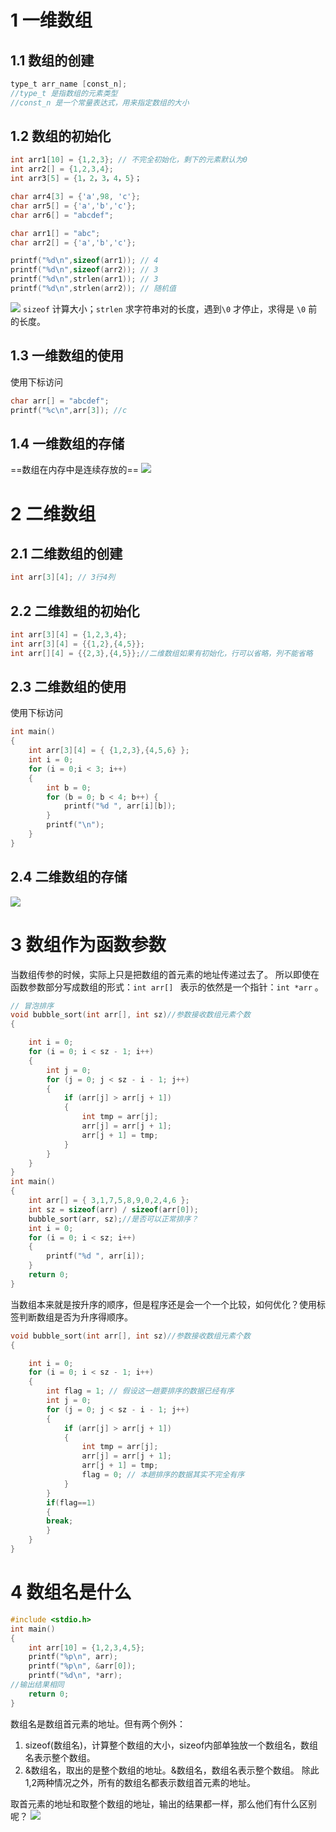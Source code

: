 # 1 一维数组

## 1.1 数组的创建
```c
type_t arr_name [const_n];
//type_t 是指数组的元素类型
//const_n 是一个常量表达式，用来指定数组的大小
```

## 1.2 数组的初始化
```c
int arr1[10] = {1,2,3}; // 不完全初始化，剩下的元素默认为0
int arr2[] = {1,2,3,4};
int arr3[5] = {1，2，3，4，5}；

char arr4[3] = {'a',98, 'c'};
char arr5[] = {'a','b','c'};
char arr6[] = "abcdef";
```

```c
char arr1[] = "abc";
char arr2[] = {'a','b','c'};

printf("%d\n",sizeof(arr1)); // 4
printf("%d\n",sizeof(arr2)); // 3
printf("%d\n",strlen(arr1)); // 3
printf("%d\n",strlen(arr2)); // 随机值
```
![](assets/C语言04-数组12_D1.png)
`sizeof` 计算大小；`strlen` 求字符串对的长度，遇到`\0` 才停止，求得是 `\0` 前的长度。 

## 1.3 一维数组的使用
使用下标访问
```c
char arr[] = "abcdef";
printf("%c\n",arr[3]); //c
```
## 1.4 一维数组的存储
==数组在内存中是连续存放的==
![](assets/C语言04-数组12_D2.png)

# 2 二维数组
## 2.1 二维数组的创建
```c
int arr[3][4]; // 3行4列
```
## 2.2 二维数组的初始化
```c
int arr[3][4] = {1,2,3,4};
int arr[3][4] = {{1,2},{4,5}};
int arr[][4] = {{2,3},{4,5}};//二维数组如果有初始化，行可以省略，列不能省略
```

## 2.3 二维数组的使用
使用下标访问
```c
int main()
{
	int arr[3][4] = { {1,2,3},{4,5,6} };
	int i = 0;
	for (i = 0;i < 3; i++)
	{
		int b = 0;
		for (b = 0; b < 4; b++) {
			printf("%d ", arr[i][b]);
		}
		printf("\n");
	}
}
```

## 2.4 二维数组的存储
![](assets/C语言04-数组12_D3.png)


# 3  数组作为函数参数
当数组传参的时候，实际上只是把数组的首元素的地址传递过去了。
所以即使在函数参数部分写成数组的形式：`int arr[] ` 表示的依然是一个指针：`int *arr`  。
```c
// 冒泡排序
void bubble_sort(int arr[], int sz)//参数接收数组元素个数
{

	int i = 0;
	for (i = 0; i < sz - 1; i++)
	{
		int j = 0;
		for (j = 0; j < sz - i - 1; j++)
		{
			if (arr[j] > arr[j + 1])
			{
				int tmp = arr[j];
				arr[j] = arr[j + 1];
				arr[j + 1] = tmp;
			}
		}
	}
}
int main()
{
	int arr[] = { 3,1,7,5,8,9,0,2,4,6 };
	int sz = sizeof(arr) / sizeof(arr[0]);
	bubble_sort(arr, sz);//是否可以正常排序？
	int i = 0;
	for (i = 0; i < sz; i++)
	{
		printf("%d ", arr[i]);
	}
	return 0;
}
```

当数组本来就是按升序的顺序，但是程序还是会一个一个比较，如何优化？使用标签判断数组是否为升序得顺序。
```c
void bubble_sort(int arr[], int sz)//参数接收数组元素个数
{

	int i = 0;
	for (i = 0; i < sz - 1; i++)
	{
		int flag = 1; // 假设这一趟要排序的数据已经有序
		int j = 0;
		for (j = 0; j < sz - i - 1; j++)
		{
			if (arr[j] > arr[j + 1])
			{
				int tmp = arr[j];
				arr[j] = arr[j + 1];
				arr[j + 1] = tmp;
				flag = 0; // 本趟排序的数据其实不完全有序
			}
		}
		if(flag==1)
		{
		break;
		}
	}
}
```

# 4 数组名是什么
```c
#include <stdio.h>
int main()
{
	int arr[10] = {1,2,3,4,5};
	printf("%p\n", arr);
	printf("%p\n", &arr[0]);
	printf("%d\n", *arr);
//输出结果相同
	return 0;
}
```

数组名是数组首元素的地址。但有两个例外：

1. sizeof(数组名)，计算整个数组的大小，sizeof内部单独放一个数组名，数组名表示整个数组。
2. &数组名，取出的是整个数组的地址。&数组名，数组名表示整个数组。
除此1,2两种情况之外，所有的数组名都表示数组首元素的地址。

取首元素的地址和取整个数组的地址，输出的结果都一样，那么他们有什么区别呢？
![](assets/C语言04-数组12.png)